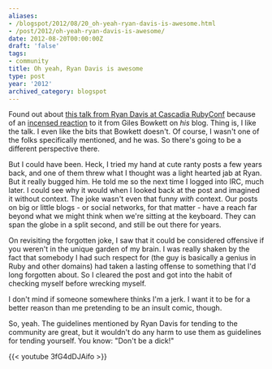 ```yaml
---
aliases:
- /blogspot/2012/08/20_oh-yeah-ryan-davis-is-awesome.html
- /post/2012/oh-yeah-ryan-davis-is-awesome/
date: 2012-08-20T00:00:00Z
draft: 'false'
tags:
- community
title: Oh yeah, Ryan Davis is awesome
type: post
year: '2012'
archived_category: blogspot
---
```


[this talk from Ryan Davis at Cascadia RubyConf]: http://confreaks.com/videos/1085-cascadiaruby2012-occupy-ruby-why-we-need-to-moderate-the-1
[incensed reaction]: http://gilesbowkett.blogspot.com/2012/08/ryan-davis-you-are-idiot-liar-or-fool.html

Found out about [this talk from Ryan Davis at Cascadia RubyConf][] because of an [incensed reaction][] to it from Giles Bowkett on *his* blog. Thing is, I like the talk. I even like the bits that Bowkett doesn't. Of course, I wasn't one of the folks specifically mentioned, and he was. So there's going to be a different perspective there.
<!--more-->

But I could have been. Heck, I tried my hand at cute ranty posts a few years back, and one of them threw what I thought was a light hearted jab at Ryan.  But it really bugged him. He told me so the next time I logged into IRC, much later. I could see why it would when I looked back at the post and imagined it without context. The joke wasn't even that funny *with* context. Our posts on big or little blogs - or social networks, for that matter - have a reach far beyond what we might think when we're sitting at the keyboard. They can span the globe in a split second, and still be out there for years.

On revisiting the forgotten joke, I saw that it could be considered offensive if you weren't in the unique garden of my brain. I was really shaken by the fact that somebody I had such respect for (the guy is basically a genius in Ruby and other domains) had taken a lasting offense to something that I'd long forgotten about. So I cleared the post and got into the habit of checking myself before wrecking myself.

I don't mind if someone somewhere thinks I'm a jerk. I want it to be for a better reason than me pretending to be an insult comic, though.

So, yeah. The guidelines mentioned by Ryan Davis for tending to the community are great, but it wouldn't do any harm to use them as guidelines for tending yourself. You know: "Don't be a dick!"

{{< youtube 3fG4dDJAifo >}}
